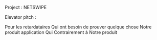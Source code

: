 Project : NETSWIPE

Elevator pitch :

Pour les retardataires
Qui ont besoin de prouver quelque chose
Notre produit  application
Qui 
Contrairement à
Notre produit
